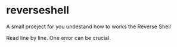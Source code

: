 # reverseshell
A small proeject for you undestand how to works the Reverse Shell

Read line by line. One error can be crucial.

